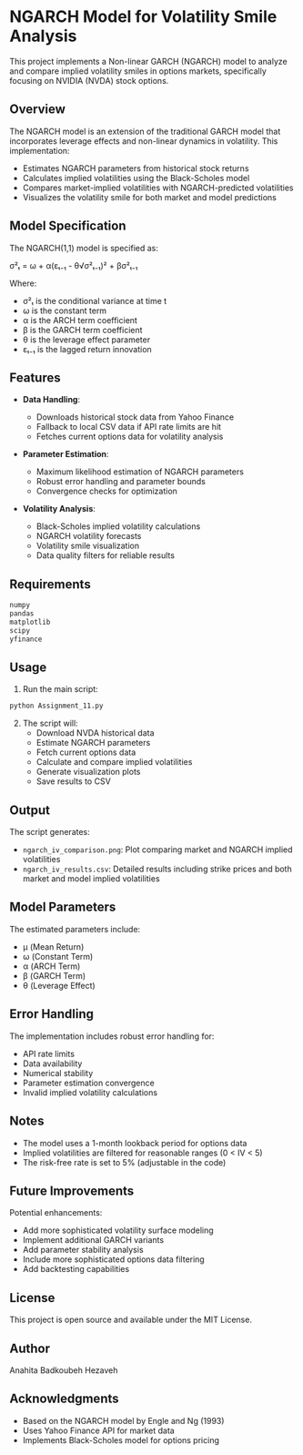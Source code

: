 # NGARCH Model for Volatility Smile Analysis

This project implements a Non-linear GARCH (NGARCH) model to analyze and compare implied volatility smiles in options markets, specifically focusing on NVIDIA (NVDA) stock options.

## Overview

The NGARCH model is an extension of the traditional GARCH model that incorporates leverage effects and non-linear dynamics in volatility. This implementation:

- Estimates NGARCH parameters from historical stock returns
- Calculates implied volatilities using the Black-Scholes model
- Compares market-implied volatilities with NGARCH-predicted volatilities
- Visualizes the volatility smile for both market and model predictions

## Model Specification

The NGARCH(1,1) model is specified as:

σ²ₜ = ω + α(εₜ₋₁ - θ√σ²ₜ₋₁)² + βσ²ₜ₋₁

Where:
- σ²ₜ is the conditional variance at time t
- ω is the constant term
- α is the ARCH term coefficient
- β is the GARCH term coefficient
- θ is the leverage effect parameter
- εₜ₋₁ is the lagged return innovation

## Features

- **Data Handling**:
  - Downloads historical stock data from Yahoo Finance
  - Fallback to local CSV data if API rate limits are hit
  - Fetches current options data for volatility analysis

- **Parameter Estimation**:
  - Maximum likelihood estimation of NGARCH parameters
  - Robust error handling and parameter bounds
  - Convergence checks for optimization

- **Volatility Analysis**:
  - Black-Scholes implied volatility calculations
  - NGARCH volatility forecasts
  - Volatility smile visualization
  - Data quality filters for reliable results

## Requirements

```python
numpy
pandas
matplotlib
scipy
yfinance
```

## Usage

1. Run the main script:
```python
python Assignment_11.py
```

2. The script will:
   - Download NVDA historical data
   - Estimate NGARCH parameters
   - Fetch current options data
   - Calculate and compare implied volatilities
   - Generate visualization plots
   - Save results to CSV

## Output

The script generates:
- `ngarch_iv_comparison.png`: Plot comparing market and NGARCH implied volatilities
- `ngarch_iv_results.csv`: Detailed results including strike prices and both market and model implied volatilities

## Model Parameters

The estimated parameters include:
- μ (Mean Return)
- ω (Constant Term)
- α (ARCH Term)
- β (GARCH Term)
- θ (Leverage Effect)

## Error Handling

The implementation includes robust error handling for:
- API rate limits
- Data availability
- Numerical stability
- Parameter estimation convergence
- Invalid implied volatility calculations

## Notes

- The model uses a 1-month lookback period for options data
- Implied volatilities are filtered for reasonable ranges (0 < IV < 5)
- The risk-free rate is set to 5% (adjustable in the code)

## Future Improvements

Potential enhancements:
- Add more sophisticated volatility surface modeling
- Implement additional GARCH variants
- Add parameter stability analysis
- Include more sophisticated options data filtering
- Add backtesting capabilities

## License

This project is open source and available under the MIT License.

## Author

Anahita Badkoubeh Hezaveh

## Acknowledgments

- Based on the NGARCH model by Engle and Ng (1993)
- Uses Yahoo Finance API for market data
- Implements Black-Scholes model for options pricing 
